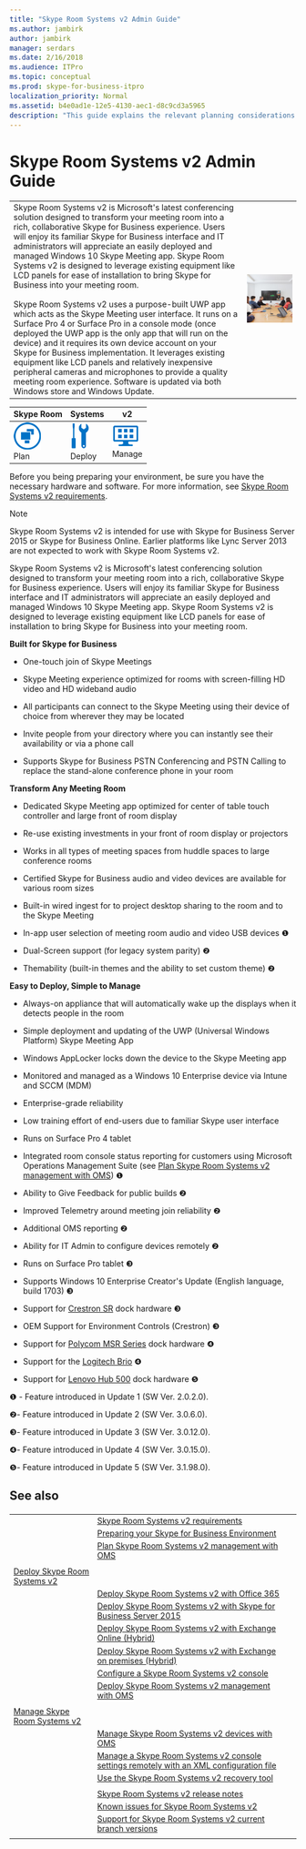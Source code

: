 ```yaml
---
title: "Skype Room Systems v2 Admin Guide"
ms.author: jambirk
author: jambirk
manager: serdars
ms.date: 2/16/2018
ms.audience: ITPro
ms.topic: conceptual
ms.prod: skype-for-business-itpro
localization_priority: Normal
ms.assetid: b4e0ad1e-12e5-4130-aec1-d8c9cd3a5965
description: "This guide explains the relevant planning considerations for deploying Skype Room Systems v2, and how to deploy and manage the system."
---
```


# Skype Room Systems v2 Admin Guide
 | | |
|--- | --- |
| Skype Room Systems v2 is Microsoft's latest conferencing solution designed to transform your meeting room into a rich, collaborative Skype for Business experience. Users will enjoy its familiar Skype for Business interface and IT administrators will appreciate an easily deployed and managed Windows 10 Skype Meeting app. Skype Room Systems v2 is designed to leverage existing equipment like LCD panels for ease of installation to bring Skype for Business into your meeting room. <br> <br>Skype Room Systems v2 uses a purpose-built UWP app which acts as the Skype Meeting user interface. It runs on a Surface Pro 4 or Surface Pro in a console mode (once deployed the UWP app is the only app that will run on the device) and it requires its own device account on your Skype for Business implementation. It leverages existing equipment like LCD panels and relatively inexpensive peripheral cameras and microphones to provide a quality meeting room experience. Software is updated via both Windows store and Windows Update.|![in use](../../media/SRSv2-use.png) |
  
|Skype Room |Systems |v2 | 
|--- | --- | --- |
| ![plan](../../media/1d7d8156-1ca9-4124-a17f-6bce5aa91966.png) <br>Plan | ![deploy](../../media/9e377182-4949-41a6-ae66-b7613275dabf.png) <br>Deploy | ![manage](../../media/144fef0b-3ff0-4298-8b03-978bda9e923b.png) <br> Manage |

Before you being preparing your environment, be sure you have the necessary hardware and software. For more information, see [Skype Room Systems v2 requirements](requirements.md). 
  
> [!NOTE]
> Skype Room Systems v2 is intended for use with Skype for Business Server 2015 or Skype for Business Online. Earlier platforms like Lync Server 2013 are not expected to work with Skype Room Systems v2. 
  
Skype Room Systems v2 is Microsoft's latest conferencing solution designed to transform your meeting room into a rich, collaborative Skype for Business experience. Users will enjoy its familiar Skype for Business interface and IT administrators will appreciate an easily deployed and managed Windows 10 Skype Meeting app. Skype Room Systems v2 is designed to leverage existing equipment like LCD panels for ease of installation to bring Skype for Business into your meeting room.
  
 **Built for Skype for Business**
  
- One-touch join of Skype Meetings
    
- Skype Meeting experience optimized for rooms with screen-filling HD video and HD wideband audio
    
- All participants can connect to the Skype Meeting using their device of choice from wherever they may be located
    
- Invite people from your directory where you can instantly see their availability or via a phone call
    
- Supports Skype for Business PSTN Conferencing and PSTN Calling to replace the stand-alone conference phone in your room
    
 **Transform Any Meeting Room**
  
- Dedicated Skype Meeting app optimized for center of table touch controller and large front of room display
    
- Re-use existing investments in your front of room display or projectors
    
- Works in all types of meeting spaces from huddle spaces to large conference rooms
    
- Certified Skype for Business audio and video devices are available for various room sizes
    
- Built-in wired ingest for to project desktop sharing to the room and to the Skype Meeting
    
- In-app user selection of meeting room audio and video USB devices &#x2776;
    
- Dual-Screen support (for legacy system parity) &#x2777;
    
- Themability (built-in themes and the ability to set custom theme) &#x2777;
    
 **Easy to Deploy, Simple to Manage**
  
- Always-on appliance that will automatically wake up the displays when it detects people in the room
    
- Simple deployment and updating of the UWP (Universal Windows Platform) Skype Meeting App
    
- Windows AppLocker locks down the device to the Skype Meeting app
    
- Monitored and managed as a Windows 10 Enterprise device via Intune and SCCM (MDM)
    
- Enterprise-grade reliability
    
- Low training effort of end-users due to familiar Skype user interface
    
- Runs on Surface Pro 4 tablet
    
- Integrated room console status reporting for customers using Microsoft Operations Management Suite (see [Plan Skype Room Systems v2 management with OMS](oms-management.md)) &#x2776;
    
- Ability to Give Feedback for public builds &#x2777;
    
- Improved Telemetry around meeting join reliability &#x2777;
    
- Additional OMS reporting &#x2777;
    
- Ability for IT Admin to configure devices remotely &#x2777;
    <!--  - Front-of-Room UX shows room details pre-meeting &#x2777;  -->
- Runs on Surface Pro tablet &#x2778;
    
- Supports Windows 10 Enterprise Creator's Update (English language, build 1703) &#x2778;
    
- Support for [Crestron SR](http://www.crestron.com/products/line/sr-for-skype-for-business-room-system) dock hardware &#x2778;
    
- OEM Support for Environment Controls (Crestron) &#x2778;
    
- Support for [Polycom MSR Series](http://www.polycom.com/hd-video-conferencing/microsoft-video/msr-series.mdl) dock hardware &#x2779;
    
- Support for the [Logitech Brio](https://www.logitech.com/en-us/product/brio) &#x2779;

- Support for [Lenovo Hub 500](https://www3.lenovo.com/us/en/hub500)  dock hardware  &#x277A;
    
&#x2776; - Feature introduced in Update 1 (SW Ver. 2.0.2.0).
  
&#x2777;- Feature introduced in Update 2 (SW Ver. 3.0.6.0). 
  
&#x2778;- Feature introduced in Update 3 (SW Ver. 3.0.12.0). 
  
&#x2779;- Feature introduced in Update 4 (SW Ver. 3.0.15.0). 

&#x277A;- Feature introduced in Update 5 (SW Ver. 3.1.98.0). 
  

  
## See also

#### 

|   |   |   |
| ---| ---- | --- |
| | [Skype Room Systems v2 requirements](requirements.md) | |
| |[Preparing your Skype for Business Environment](srs-v2-prep.md)| |
|      |    [Plan Skype Room Systems v2 management with OMS](oms-management.md)| |
|      |         |         |
| [Deploy Skype Room Systems v2](../../deploy/deploy-clients/room-systems-v2.md)     |         |         |
|  | [Deploy Skype Room Systems v2 with Office 365](../../deploy/deploy-clients/with-office-365.md)||
|      |  [Deploy Skype Room Systems v2 with Skype for Business Server 2015](../../deploy/deploy-clients/with-skype-for-business-server-2015.md)       |         |
|      | [Deploy Skype Room Systems v2 with Exchange Online (Hybrid)](../../deploy/deploy-clients/with-exchange-online.md) |  |
|      |  [Deploy Skype Room Systems v2 with Exchange on premises (Hybrid)](../../deploy/deploy-clients/with-exchange-on-premises.md)  |         |
|      | [Configure a Skype Room Systems v2 console](../../deploy/deploy-clients/console.md) | |
|      |  [Deploy Skype Room Systems v2 management with OMS](../../deploy/deploy-clients/with-oms.md)       |         |
|      |         |         |
| [Manage Skype Room Systems v2](../../manage/skype-room-systems-v2/skype-room-systems-v2.md)|| |
|      | [Manage Skype Room Systems v2 devices with OMS](../../manage/skype-room-systems-v2/oms.md)        |         |
|      | [Manage a Skype Room Systems v2 console settings remotely with an XML configuration file](../../manage/skype-room-systems-v2/xml-config-file.md)        |         |
|      | [Use the Skype Room Systems v2 recovery tool](../../manage/skype-room-systems-v2/recovery-tool.md)        |         |
|      |         |         |
|      |  [Skype Room Systems v2 release notes](../../manage/skype-room-systems-v2/release-note.md)       | 
|      |  [Known issues for Skype Room Systems v2](../../manage/skype-room-systems-v2/known-issues.md) | |
|      | [Support for Skype Room Systems v2 current branch versions](../../manage/skype-room-systems-v2/lifecycle-support.md)|  |
| | | |


